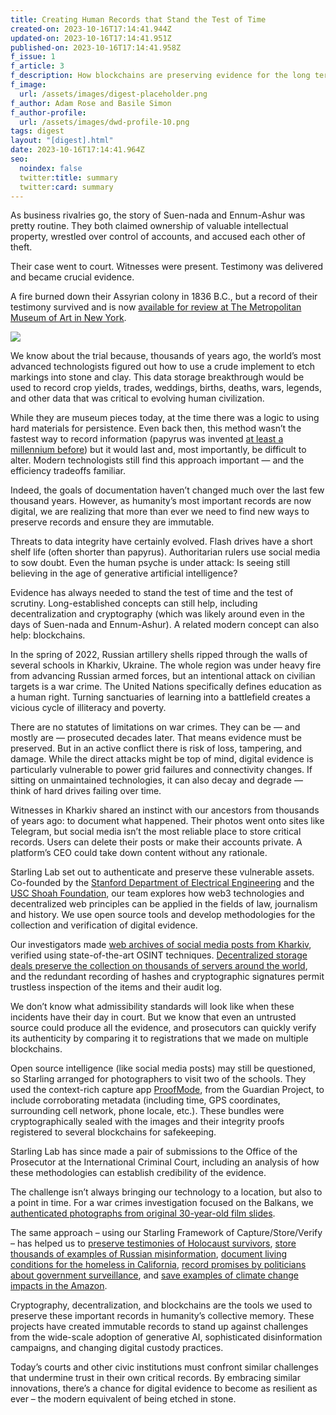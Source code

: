 ```yaml
---
title: Creating Human Records that Stand the Test of Time
created-on: 2023-10-16T17:14:41.944Z
updated-on: 2023-10-16T17:14:41.951Z
published-on: 2023-10-16T17:14:41.958Z
f_issue: 1
f_article: 3
f_description: How blockchains are preserving evidence for the long term
f_image:
  url: /assets/images/digest-placeholder.png
f_author: Adam Rose and Basile Simon
f_author-profile:
  url: /assets/images/dwd-profile-10.png
tags: digest
layout: "[digest].html"
date: 2023-10-16T17:14:41.964Z
seo:
  noindex: false
  twitter:title: summary
  twitter:card: summary
---
```

As business rivalries go, the story of Suen-nada and Ennum-Ashur was pretty routine. They both claimed ownership of valuable intellectual property, wrestled over control of accounts, and accused each other of theft.

Their case went to court. Witnesses were present. Testimony was delivered and became crucial evidence.

A fire burned down their Assyrian colony in 1836 B.C., but a record of their testimony survived and is now [available for review at The Metropolitan Museum of Art in New York](https://www.metmuseum.org/art/collection/search/325846).

![](/assets/images/main-image.jpeg)



We know about the trial because, thousands of years ago, the world’s most advanced technologists figured out how to use a crude implement to etch markings into stone and clay. This data storage breakthrough would be used to record crop yields, trades, weddings, births, deaths, wars, legends, and other data that was critical to evolving human civilization. 

While they are museum pieces today, at the time there was a logic to using hard materials for persistence. Even back then, this method wasn’t the fastest way to record information (papyrus was invented [at least a millennium before](https://www.metmuseum.org/toah/hd/pyma/hd_pyma.htm#:~:text=Excavators%20of%20a%20tomb%20at,around%20the%20eighth%20century%20A.D.)) but it would last and, most importantly, be difficult to alter. Modern technologists still find this approach important — and the efficiency tradeoffs familiar.

Indeed, the goals of documentation haven’t changed much over the last few thousand years. However, as humanity’s most important records are now digital, we are realizing that more than ever we need to find new ways to preserve records and ensure they are immutable. 

Threats to data integrity have certainly evolved. Flash drives have a short shelf life (often shorter than papyrus). Authoritarian rulers use social media to sow doubt. Even the human psyche is under attack: Is seeing still believing in the age of generative artificial intelligence?

Evidence has always needed to stand the test of time and the test of scrutiny. Long-established concepts can still help, including decentralization and cryptography (which was likely around even in the days of Suen-nada and Ennum-Ashur). A related modern concept can also help: blockchains.

In the spring of 2022, Russian artillery shells ripped through the walls of several schools in Kharkiv, Ukraine. The whole region was under heavy fire from advancing Russian armed forces, but an intentional attack on civilian targets is a war crime. The United Nations specifically defines education as a human right. Turning sanctuaries of learning into a battlefield creates a vicious cycle of illiteracy and poverty.

There are no statutes of limitations on war crimes. They can be — and mostly are — prosecuted decades later. That means evidence must be preserved. But in an active conflict there is risk of loss, tampering, and damage. While the direct attacks might be top of mind, digital evidence is particularly vulnerable to power grid failures and connectivity changes. If sitting on unmaintained technologies, it can also decay and degrade — think of hard drives failing over time.

Witnesses in Kharkiv shared an instinct with our ancestors from thousands of years ago: to document what happened. Their photos went onto sites like Telegram, but social media isn’t the most reliable place to store critical records. Users can delete their posts or make their accounts private. A platform’s CEO could take down content without any rationale.

Starling Lab set out to authenticate and preserve these vulnerable assets. Co-founded by the [Stanford Department of Electrical Engineering](https://ee.stanford.edu/) and the [USC Shoah Foundation](https://sfi.usc.edu/), our team explores how web3 technologies and decentralized web principles can be applied in the fields of law, journalism and history. We use open source tools and develop methodologies for the collection and verification of digital evidence.

Our investigators made [web archives of social media posts from Kharkiv](https://www.cnn.com/2022/06/10/tech/ukraine-war-crimes-blockchain/index.html), verified using state-of-the-art OSINT techniques. [Decentralized storage deals preserve the collection on thousands of servers around the world](https://sfi.usc.edu/news/2022/06/33571-starling-lab-and-hala-systems-file-cryptographic-submission-evidence-war-crimes), and the redundant recording of hashes and cryptographic signatures permit trustless inspection of the items and their audit log.

We don’t know what admissibility standards will look like when these incidents have their day in court. But we know that even an untrusted source could produce all the evidence, and prosecutors can quickly verify its authenticity by comparing it to registrations that we made on multiple blockchains.

Open source intelligence (like social media posts) may still be questioned, so Starling arranged for photographers to visit two of the schools. They used the context-rich capture app [ProofMode](https://proofmode.org/), from the Guardian Project, to include corroborating metadata (including time, GPS coordinates, surrounding cell network, phone locale, etc.). These bundles were cryptographically sealed with the images and their integrity proofs registered to several blockchains for safekeeping.

Starling Lab has since made a pair of submissions to the Office of the Prosecutor at the International Criminal Court, including an analysis of how these methodologies can establish credibility of the evidence.

The challenge isn’t always bringing our technology to a location, but also to a point in time. For a war crimes investigation focused on the Balkans, we [authenticated photographs from original 30-year-old film slides](https://investigation.rollingstone.com/dj-photo-war-crimes-bosnia/).

The same approach – using our Starling Framework of Capture/Store/Verify – has helped us to [preserve testimonies of Holocaust survivors](<preserve testimonies of Holocaust survivors>), [store thousands of examples of Russian misinformation](https://www.atlanticcouncil.org/in-depth-research-reports/report/narrative-warfare/), [document living conditions for the homeless in California](https://localnewsmatters.org/starling-lab-project-documenting-stocktons-homeless/), [record promises by politicians about government surveillance](https://apnews.com/article/technology-police-government-surveillance-covid-19-3f3f348d176bc7152a8cb2dbab2e4cc4), and [save examples of climate change impacts in the Amazon](https://insideclimatenews.org/news/30092022/brazil-pantanal-wetland-wildfire-propoganda-bolsonaro/).

Cryptography, decentralization, and blockchains are the tools we used to preserve these important records in humanity’s collective memory. These projects have created immutable records to stand up against challenges from the wide-scale adoption of generative AI, sophisticated disinformation campaigns, and changing digital custody practices.

Today’s courts and other civic institutions must confront similar challenges that undermine trust in their own critical records. By embracing similar innovations, there’s a chance for digital evidence to become as resilient as ever – the modern equivalent of being etched in stone.